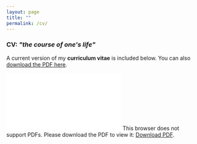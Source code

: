 ```yaml
---
layout: page
title: ""
permalink: /cv/
---
```


### CV: _"the course of one's life"_

A current version of my **curriculum vitae** is included below. You can also [download the PDF here](/img/peek_cv_saf_v3.pdf).

<!-- 
<iframe src="/img/peek_cv.html" width="800px" height="800px" seamless></iframe>
-->

<object data="/img/peek_cv_saf_v3.pdf" type="application/pdf" width="800px" height="800px">
    <embed src="/img/peek_cv_saf_v3.pdf">
        This browser does not support PDFs. Please download the PDF to view it: <a href="/img/peek_cv_saf_v3.pdf">Download PDF</a>.</p>
    </embed>
</object>

<!--{% include embedpdf.html code="jh19qlprx4xroc4/rap-rmarkdown-cv.pdf" width=100 height=800 %}-->

